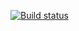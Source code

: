 [![Build status](https://ci.appveyor.com/api/projects/status/7tng0sd71ky9q9oo?svg=true)](https://ci.appveyor.com/project/holllygun/arraybuffer)